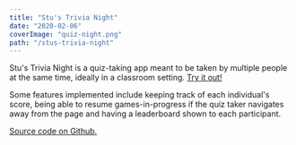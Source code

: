 ```yaml
---
title: "Stu's Trivia Night"
date: "2020-02-06"
coverImage: "quiz-night.png"
path: "/stus-trivia-night"
---
```


Stu's Trivia Night is a quiz-taking app meant to be taken by multiple people at the same time, ideally in a classroom setting. [Try it out!](https://project-2-quiz.herokuapp.com/)

Some features implemented include keeping track of each individual's score, being able to resume games-in-progress if the quiz taker navigates away from the page and having a leaderboard shown to each participant.

[Source code on Github.](https://github.com/LaustinSpayce/quiz-project-2)
